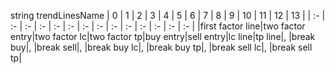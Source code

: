 string trendLinesName
| 0 | 1 | 2 | 3 | 4 | 5 | 6 | 7 | 8 | 9 | 10 | 11 | 12 | 13 |
| :- | :- | :- | :- | :- | :- | :- | :- | :- | :- | :- | :- | :- | :- |
    |first factor line|two factor entry|two factor lc|two factor tp|buy entry|sell entry|lc line|tp line|,
    |break buy|, |break sell|, |break buy lc|, |break buy tp|, |break sell lc|, |break sell tp|
